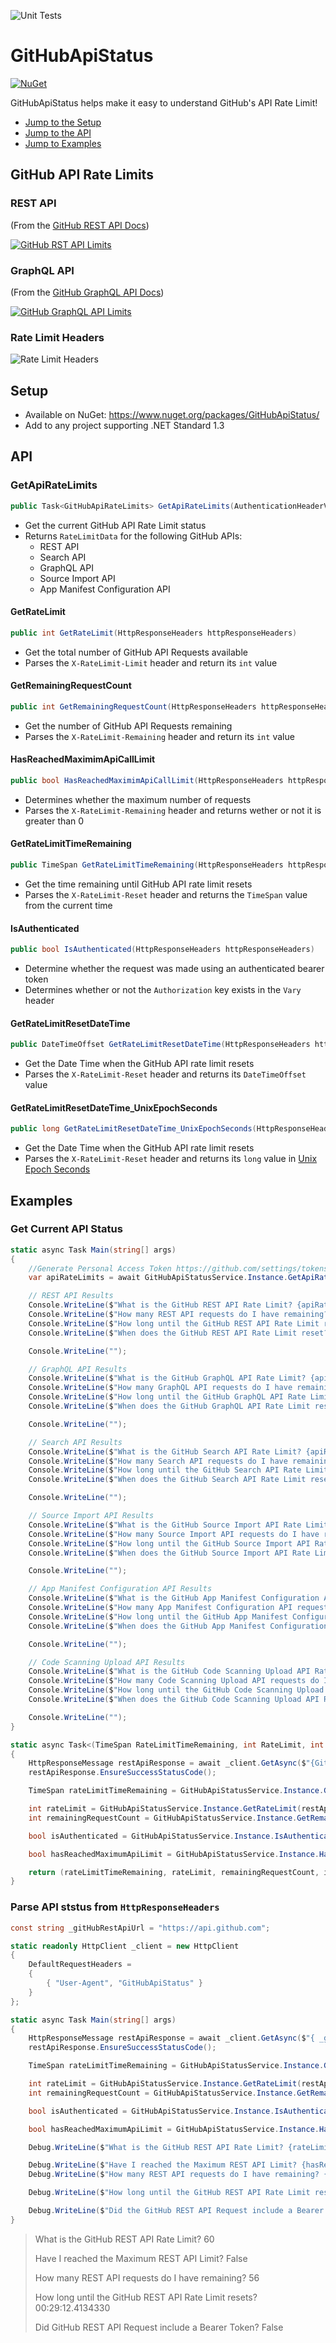 ![Unit Tests](https://github.com/brminnick/GitHubApiStatus/workflows/Run%20Unit%20Tests/badge.svg)

# GitHubApiStatus

[![NuGet](https://buildstats.info/nuget/GitHubApiStatus?includePreReleases=true)](https://www.nuget.org/packages/GitHubApiStatus/) 

GitHubApiStatus helps make it easy to understand GitHub's API Rate Limit!

- [Jump to the Setup](#Setup)
- [Jump to the API](#API)
- [Jump to Examples](#Examples)

## GitHub API Rate Limits

### REST API

(From the [GitHub REST API Docs](https://docs.github.com/en/free-pro-team@latest/rest/overview/resources-in-the-rest-api#rate-limiting))

[![GitHub RST API Limits](https://user-images.githubusercontent.com/13558917/97235854-066e5680-17a1-11eb-98f9-01fae7c02ac0.png)](https://docs.github.com/en/free-pro-team@latest/rest/overview/resources-in-the-rest-api#rate-limiting)

### GraphQL API

(From the [GitHub GraphQL API Docs](https://docs.github.com/en/free-pro-team@latest/graphql/overview/resource-limitations#rate-limit))

[![GitHub GraphQL API Limits](https://user-images.githubusercontent.com/13558917/97235806-ec347880-17a0-11eb-9637-fc1eb7f8dbc8.png)](https://docs.github.com/en/free-pro-team@latest/graphql/overview/resource-limitations#rate-limit)

### Rate Limit Headers

![Rate Limit Headers](https://user-images.githubusercontent.com/13558917/97235863-0e2dfb00-17a1-11eb-98f8-23c1065eb043.png)

## Setup

- Available on NuGet: https://www.nuget.org/packages/GitHubApiStatus/ 
- Add to any project supporting .NET Standard 1.3

## API

### GetApiRateLimits

```csharp
public Task<GitHubApiRateLimits> GetApiRateLimits(AuthenticationHeaderValue authenticationHeaderValue)
```
- Get the current GitHub API Rate Limit status
- Returns `RateLimitData` for the following GitHub APIs:
  - REST API
  - Search API
  - GraphQL API
  - Source Import API
  - App Manifest Configuration API

#### GetRateLimit

```csharp
public int GetRateLimit(HttpResponseHeaders httpResponseHeaders)
```
- Get the total number of GitHub API Requests available
- Parses the `X-RateLimit-Limit` header and return its `int` value
  
#### GetRemainingRequestCount
  
```csharp
public int GetRemainingRequestCount(HttpResponseHeaders httpResponseHeaders)
```
- Get the number of GitHub API Requests remaining
- Parses the `X-RateLimit-Remaining` header and return its `int` value
  
#### HasReachedMaximimApiCallLimit
  
```csharp
public bool HasReachedMaximimApiCallLimit(HttpResponseHeaders httpResponseHeaders)
```
- Determines whether the maximum number of requests 
- Parses the `X-RateLimit-Remaining` header and returns wether or not it is greater than 0
  
#### GetRateLimitTimeRemaining
  
```csharp
public TimeSpan GetRateLimitTimeRemaining(HttpResponseHeaders httpResponseHeaders)
```
- Get the time remaining until GitHub API rate limit resets
- Parses the `X-RateLimit-Reset` header and returns the `TimeSpan` value from the current time
  
#### IsAuthenticated
  
```csharp
public bool IsAuthenticated(HttpResponseHeaders httpResponseHeaders)
```
- Determine whether the request was made using an authenticated bearer token
- Determines whether or not the `Authorization` key exists in the `Vary` header 

#### GetRateLimitResetDateTime

```csharp
public DateTimeOffset GetRateLimitResetDateTime(HttpResponseHeaders httpResponseHeaders)
```
- Get the Date Time when the GitHub API rate limit resets
- Parses the `X-RateLimit-Reset` header and returns its `DateTimeOffset` value
  
#### GetRateLimitResetDateTime_UnixEpochSeconds
  
```csharp
public long GetRateLimitResetDateTime_UnixEpochSeconds(HttpResponseHeaders httpResponseHeaders)
```
- Get the Date Time when the GitHub API rate limit resets
- Parses the `X-RateLimit-Reset` header and returns its `long` value in [Unix Epoch Seconds](https://www.epochconverter.com)
  
## Examples

### Get Current API Status

```csharp
static async Task Main(string[] args)
{
    //Generate Personal Access Token https://github.com/settings/tokens
    var apiRateLimits = await GitHubApiStatusService.Instance.GetApiRateLimits(new AuthenticationHeaderValue("bearer", "Your GitHub Personal Access Token, e.g. 123456789012345));

    // REST API Results
    Console.WriteLine($"What is the GitHub REST API Rate Limit? {apiRateLimits.RestApi.RateLimit}");
    Console.WriteLine($"How many REST API requests do I have remaining? {apiRateLimits.RestApi.RemainingRequestCount}");
    Console.WriteLine($"How long until the GitHub REST API Rate Limit resets? {apiRateLimits.RestApi.RateLimitReset_TimeRemaining}");
    Console.WriteLine($"When does the GitHub REST API Rate Limit reset? {apiRateLimits.RestApi.RateLimitReset_DateTime}");

    Console.WriteLine("");

    // GraphQL API Results
    Console.WriteLine($"What is the GitHub GraphQL API Rate Limit? {apiRateLimits.GraphQLApi.RateLimit}");
    Console.WriteLine($"How many GraphQL API requests do I have remaining? {apiRateLimits.GraphQLApi.RemainingRequestCount}");
    Console.WriteLine($"How long until the GitHub GraphQL API Rate Limit resets? {apiRateLimits.GraphQLApi.RateLimitReset_TimeRemaining}");
    Console.WriteLine($"When does the GitHub GraphQL API Rate Limit reset? {apiRateLimits.GraphQLApi.RateLimitReset_DateTime}");

    Console.WriteLine("");

    // Search API Results
    Console.WriteLine($"What is the GitHub Search API Rate Limit? {apiRateLimits.SearchApi.RateLimit}");
    Console.WriteLine($"How many Search API requests do I have remaining? {apiRateLimits.SearchApi.RemainingRequestCount}");
    Console.WriteLine($"How long until the GitHub Search API Rate Limit resets? {apiRateLimits.SearchApi.RateLimitReset_TimeRemaining}");
    Console.WriteLine($"When does the GitHub Search API Rate Limit reset? {apiRateLimits.SearchApi.RateLimitReset_DateTime}");

    Console.WriteLine("");

    // Source Import API Results
    Console.WriteLine($"What is the GitHub Source Import API Rate Limit? {apiRateLimits.SourceImport.RateLimit}");
    Console.WriteLine($"How many Source Import API requests do I have remaining? {apiRateLimits.SourceImport.RemainingRequestCount}");
    Console.WriteLine($"How long until the GitHub Source Import API Rate Limit resets? {apiRateLimits.SourceImport.RateLimitReset_TimeRemaining}");
    Console.WriteLine($"When does the GitHub Source Import API Rate Limit reset? {apiRateLimits.SourceImport.RateLimitReset_DateTime}");

    Console.WriteLine("");

    // App Manifest Configuration API Results
    Console.WriteLine($"What is the GitHub App Manifest Configuration API Rate Limit? {apiRateLimits.AppManifestConfiguration.RateLimit}");
    Console.WriteLine($"How many App Manifest Configuration API requests do I have remaining? {apiRateLimits.AppManifestConfiguration.RemainingRequestCount}");
    Console.WriteLine($"How long until the GitHub App Manifest Configuration API Rate Limit resets? {apiRateLimits.AppManifestConfiguration.RateLimitReset_TimeRemaining}");
    Console.WriteLine($"When does the GitHub App Manifest Configuration API Rate Limit reset? {apiRateLimits.AppManifestConfiguration.RateLimitReset_DateTime}");

    Console.WriteLine("");

    // Code Scanning Upload API Results
    Console.WriteLine($"What is the GitHub Code Scanning Upload API Rate Limit? {apiRateLimits.CodeScanningUpload.RateLimit}");
    Console.WriteLine($"How many Code Scanning Upload API requests do I have remaining? {apiRateLimits.CodeScanningUpload.RemainingRequestCount}");
    Console.WriteLine($"How long until the GitHub Code Scanning Upload API Rate Limit resets? {apiRateLimits.CodeScanningUpload.RateLimitReset_TimeRemaining}");
    Console.WriteLine($"When does the GitHub Code Scanning Upload API Rate Limit reset? {apiRateLimits.CodeScanningUpload.RateLimitReset_DateTime}");

    Console.WriteLine("");
}

static async Task<(TimeSpan RateLimitTimeRemaining, int RateLimit, int RemainingRequestCount, bool IsAuthenticated, bool HasReachedMaximumApiLimit)> GetRestApiRateLimitDataFromHeaders()
{
    HttpResponseMessage restApiResponse = await _client.GetAsync($"{GitHubConstants.GitHubRestApiUrl}/repos/brminnick/GitHubApiStatus");
    restApiResponse.EnsureSuccessStatusCode();

    TimeSpan rateLimitTimeRemaining = GitHubApiStatusService.Instance.GetRateLimitTimeRemaining(restApiResponse.Headers);

    int rateLimit = GitHubApiStatusService.Instance.GetRateLimit(restApiResponse.Headers);
    int remainingRequestCount = GitHubApiStatusService.Instance.GetRemainingRequestCount(restApiResponse.Headers);

    bool isAuthenticated = GitHubApiStatusService.Instance.IsAuthenticated(restApiResponse.Headers);

    bool hasReachedMaximumApiLimit = GitHubApiStatusService.Instance.HasReachedMaximimApiCallLimit(restApiResponse.Headers);

    return (rateLimitTimeRemaining, rateLimit, remainingRequestCount, isAuthenticated, hasReachedMaximumApiLimit);
}
```

### Parse API ststus from `HttpResponseHeaders`

```csharp
const string _gitHubRestApiUrl = "https://api.github.com";

static readonly HttpClient _client = new HttpClient
{
    DefaultRequestHeaders =
    {
        { "User-Agent", "GitHubApiStatus" }
    }
};

static async Task Main(string[] args)
{
    HttpResponseMessage restApiResponse = await _client.GetAsync($"{ _gitHubRestApiUrl}/repos/brminnick/GitHubApiStatus");
    restApiResponse.EnsureSuccessStatusCode();

    TimeSpan rateLimitTimeRemaining = GitHubApiStatusService.Instance.GetRateLimitTimeRemaining(restApiResponse.Headers);

    int rateLimit = GitHubApiStatusService.Instance.GetRateLimit(restApiResponse.Headers);
    int remainingRequestCount = GitHubApiStatusService.Instance.GetRemainingRequestCount(restApiResponse.Headers);

    bool isAuthenticated = GitHubApiStatusService.Instance.IsAuthenticated(restApiResponse.Headers);

    bool hasReachedMaximumApiLimit = GitHubApiStatusService.Instance.HasReachedMaximimApiCallLimit(restApiResponse.Headers);

    Debug.WriteLine($"What is the GitHub REST API Rate Limit? {rateLimit}");

    Debug.WriteLine($"Have I reached the Maximum REST API Limit? {hasReachedMaximumApiLimit}");
    Debug.WriteLine($"How many REST API requests do I have remaining? {remainingRequestCount}");

    Debug.WriteLine($"How long until the GitHub REST API Rate Limit resets? {rateLimitTimeRemaining}");

    Debug.WriteLine($"Did the GitHub REST API Request include a Bearer Token? {isAuthenticated}");
}
```

> What is the GitHub REST API Rate Limit? 60
>
> Have I reached the Maximum REST API Limit? False
>
> How many REST API requests do I have remaining? 56
>
> How long until the GitHub REST API Rate Limit resets? 00:29:12.4134330
>
> Did GitHub REST API Request include a Bearer Token? False
